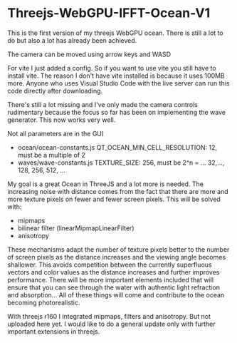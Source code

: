# Threejs-WebGPU-IFFT-Ocean-V1

This is the first version of my threejs WebGPU ocean. There is still a lot to do but also a lot has already been achieved.

The camera can be moved using arrow keys and WASD

For vite I just added a config. So if you want to use vite you still have to install vite. 
The reason I don't have vite installed is because it uses 100MB more.
Anyone who uses Visual Studio Code with the live server can run this code directly after downloading.

There's still a lot missing and I've only made the camera controls rudimentary because the focus so far has been on implementing the wave generator. This now works very well.

Not all parameters are in the GUI

- ocean/ocean-constants.js QT_OCEAN_MIN_CELL_RESOLUTION: 12,  must be a multiple of 2
- waves/wave-constants.js TEXTURE_SIZE: 256,  must be 2^n = ... 32,..., 128, 256, 512, ...

My goal is a great Ocean in ThreeJS and a lot more is needed.
The increasing noise with distance comes from the fact that there are more and more texture pixels on fewer and fewer screen pixels. This will be solved with:

- mipmaps
- bilinear filter (linearMipmapLinearFilter)
- anisotropy

These mechanisms adapt the number of texture pixels better to the number of screen pixels as the distance increases and the viewing angle becomes shallower. This avoids competition between the currently superfluous vectors and color values ​​as the distance increases and further improves performance.
There will be more important elements included that will ensure that you can see through the water with authentic light refraction and absorption...
All of these things will come and contribute to the ocean becoming photorealistic.

With threejs r160 I integrated mipmaps, filters and anisotropy. But not uploaded here yet. I would like to do a general update only with further important extensions in threejs.

